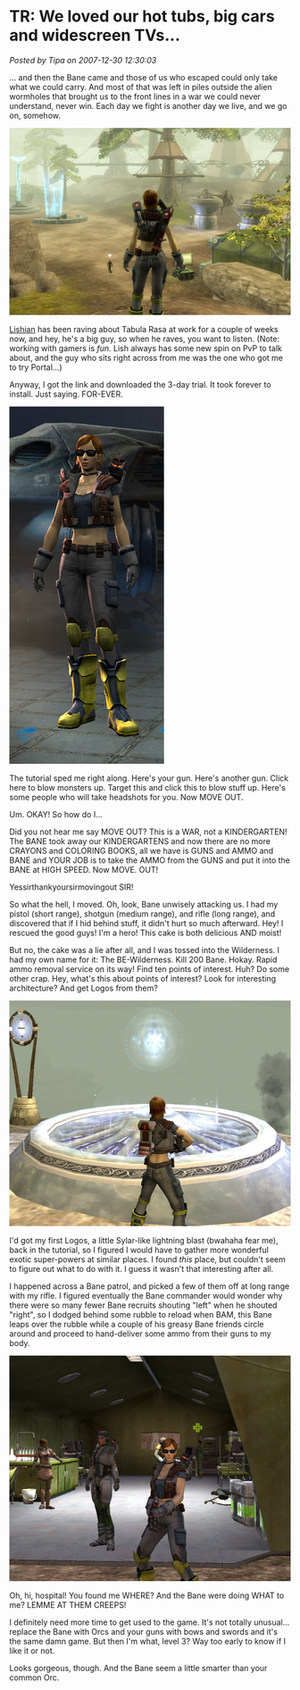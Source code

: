 # TR: We loved our hot tubs, big cars and widescreen TVs...

*Posted by Tipa on 2007-12-30 12:30:03*

... and then the Bane came and those of us who escaped could only take what we could carry. And most of that was left in piles outside the alien wormholes that brought us to the front lines in a war we could never understand, never win. Each day we fight is another day we live, and we go on, somehow.

![tabula_rasa-2007-12-30-09-17-08-46.jpg](../../../uploads/2007/12/tabula_rasa-2007-12-30-09-17-08-46.jpg)

[Lishian](http://lishian.wordpress.com/2007/12/28/tabula-rasa/) has been raving about Tabula Rasa at work for a couple of weeks now, and hey, he's a big guy, so when he raves, you want to listen. (Note: working with gamers is *fun*. Lish always has some new spin on PvP to talk about, and the guy who sits right across from me was the one who got me to try Portal...)

Anyway, I got the link and downloaded the 3-day trial. It took forever to install. Just saying. FOR-EVER.

![tabula_rasa-2007-12-30-09-47-19-43.jpg](../../../uploads/2007/12/tabula_rasa-2007-12-30-09-47-19-43.jpg)

The tutorial sped me right along. Here's your gun. Here's another gun. Click here to blow monsters up. Target this and click this to blow stuff up. Here's some people who will take headshots for you. Now MOVE OUT.

Um. OKAY! So how do I...

Did you not hear me say MOVE OUT? This is a WAR, not a KINDERGARTEN! The BANE took away our KINDERGARTENS and now there are no more CRAYONS and COLORING BOOKS, all we have is GUNS and AMMO and BANE and YOUR JOB is to take the AMMO from the GUNS and put it into the BANE at HIGH SPEED. Now MOVE. OUT!

Yessirthankyoursirmovingout SIR!

So what the hell, I moved. Oh, look, Bane unwisely attacking us. I had my pistol (short range), shotgun (medium range), and rifle (long range), and discovered that if I hid behind stuff, it didn't hurt so much afterward. Hey! I rescued the good guys! I'm a hero! This cake is both delicious AND moist!

But no, the cake was a lie after all, and I was tossed into the Wilderness. I had my own name for it: The BE-Wilderness. Kill 200 Bane. Hokay. Rapid ammo removal service on its way! Find ten points of interest. Huh? Do some other crap. Hey, what's this about points of interest? Look for interesting architecture? And get Logos from them?

![tabula_rasa-2007-12-30-09-25-05-66.jpg](../../../uploads/2007/12/tabula_rasa-2007-12-30-09-25-05-66.jpg)

I'd got my first Logos, a little Sylar-like lightning blast (bwahaha fear me), back in the tutorial, so I figured I would have to gather more wonderful exotic super-powers at similar places. I found *this* place, but couldn't seem to figure out what to do with it. I guess it wasn't that interesting after all.

I happened across a Bane patrol, and picked a few of them off at long range with my rifle. I figured eventually the Bane commander would wonder why there were so many fewer Bane recruits shouting "left" when he shouted "right", so I dodged behind some rubble to reload when BAM, this Bane leaps over the rubble while a couple of his greasy Bane friends circle around and proceed to hand-deliver some ammo from their guns to my body.

![tabula_rasa-2007-12-30-09-46-36-69.jpg](../../../uploads/2007/12/tabula_rasa-2007-12-30-09-46-36-69.jpg)

Oh, hi, hospital! You found me WHERE? And the Bane were doing WHAT to me? LEMME AT THEM CREEPS!

I definitely need more time to get used to the game. It's not totally unusual... replace the Bane with Orcs and your guns with bows and swords and it's the same damn game. But then I'm what, level 3? Way too early to know if I like it or not.

Looks gorgeous, though. And the Bane seem a little smarter than your common Orc.

